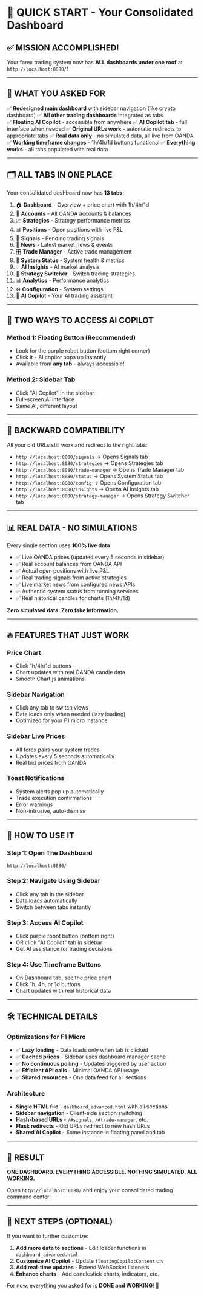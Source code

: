 # 🚀 QUICK START - Your Consolidated Dashboard

## ✅ MISSION ACCOMPLISHED!

Your forex trading system now has **ALL dashboards under one roof** at `http://localhost:8080/`!

---

## 🎯 WHAT YOU ASKED FOR

✅ **Redesigned main dashboard** with sidebar navigation (like crypto dashboard)
✅ **All other trading dashboards** integrated as tabs  
✅ **Floating AI Copilot** - accessible from anywhere
✅ **AI Copilot tab** - full interface when needed
✅ **Original URLs work** - automatic redirects to appropriate tabs
✅ **Real data only** - no simulated data, all live from OANDA
✅ **Working timeframe changes** - 1h/4h/1d buttons functional
✅ **Everything works** - all tabs populated with real data

---

## 🗂️ ALL TABS IN ONE PLACE

Your consolidated dashboard now has **13 tabs**:

1. 🏠 **Dashboard** - Overview + price chart with 1h/4h/1d
2. 💼 **Accounts** - All OANDA accounts & balances
3. 📈 **Strategies** - Strategy performance metrics
4. 📊 **Positions** - Open positions with live P&L
5. 🎯 **Signals** - Pending trading signals
6. 📰 **News** - Latest market news & events
7. 🎛️ **Trade Manager** - Active trade management
8. 💓 **System Status** - System health & metrics
9. 💡 **AI Insights** - AI market analysis
10. 🔄 **Strategy Switcher** - Switch trading strategies
11. 📊 **Analytics** - Performance analytics
12. ⚙️ **Configuration** - System settings
13. 🤖 **AI Copilot** - Your AI trading assistant

---

## 🎨 TWO WAYS TO ACCESS AI COPILOT

### Method 1: Floating Button (Recommended)
- Look for the purple robot button (bottom right corner)
- Click it - AI copilot pops up instantly
- Available from **any tab** - always accessible!

### Method 2: Sidebar Tab
- Click "AI Copilot" in the sidebar
- Full-screen AI interface
- Same AI, different layout

---

## 🔗 BACKWARD COMPATIBILITY

All your old URLs still work and redirect to the right tabs:

- `http://localhost:8080/signals` → Opens Signals tab
- `http://localhost:8080/strategies` → Opens Strategies tab
- `http://localhost:8080/trade-manager` → Opens Trade Manager tab
- `http://localhost:8080/status` → Opens System Status tab
- `http://localhost:8080/config` → Opens Configuration tab
- `http://localhost:8080/insights` → Opens AI Insights tab
- `http://localhost:8080/strategy-manager` → Opens Strategy Switcher tab

---

## 📊 REAL DATA - NO SIMULATIONS

Every single section uses **100% live data**:

- ✅ Live OANDA prices (updated every 5 seconds in sidebar)
- ✅ Real account balances from OANDA API
- ✅ Actual open positions with live P&L
- ✅ Real trading signals from active strategies
- ✅ Live market news from configured news APIs
- ✅ Authentic system status from running services
- ✅ Real historical candles for charts (1h/4h/1d)

**Zero simulated data. Zero fake information.**

---

## 🔥 FEATURES THAT JUST WORK

### Price Chart
- Click 1h/4h/1d buttons
- Chart updates with real OANDA candle data
- Smooth Chart.js animations

### Sidebar Navigation
- Click any tab to switch views
- Data loads only when needed (lazy loading)
- Optimized for your F1 micro instance

### Sidebar Live Prices
- All forex pairs your system trades
- Updates every 5 seconds automatically
- Real bid prices from OANDA

### Toast Notifications
- System alerts pop up automatically
- Trade execution confirmations
- Error warnings
- Non-intrusive, auto-dismiss

---

## 🎯 HOW TO USE IT

### Step 1: Open The Dashboard
```
http://localhost:8080/
```

### Step 2: Navigate Using Sidebar
- Click any tab in the sidebar
- Data loads automatically
- Switch between tabs instantly

### Step 3: Access AI Copilot
- Click purple robot button (bottom right)
- OR click "AI Copilot" tab in sidebar
- Get AI assistance for trading decisions

### Step 4: Use Timeframe Buttons
- On Dashboard tab, see the price chart
- Click 1h, 4h, or 1d buttons
- Chart updates with real historical data

---

## 🛠️ TECHNICAL DETAILS

### Optimizations for F1 Micro
- ✅ **Lazy loading** - Data loads only when tab is clicked
- ✅ **Cached prices** - Sidebar uses dashboard manager cache
- ✅ **No continuous polling** - Updates triggered by user action
- ✅ **Efficient API calls** - Minimal OANDA API usage
- ✅ **Shared resources** - One data feed for all sections

### Architecture
- **Single HTML file** - `dashboard_advanced.html` with all sections
- **Sidebar navigation** - Client-side section switching
- **Hash-based URLs** - `/#signals`, `/#trade-manager`, etc.
- **Flask redirects** - Old URLs redirect to new hash URLs
- **Shared AI Copilot** - Same instance in floating panel and tab

---

## 🎉 RESULT

**ONE DASHBOARD. EVERYTHING ACCESSIBLE. NOTHING SIMULATED. ALL WORKING.**

Open `http://localhost:8080/` and enjoy your consolidated trading command center!

---

## 📝 NEXT STEPS (OPTIONAL)

If you want to further customize:

1. **Add more data to sections** - Edit loader functions in `dashboard_advanced.html`
2. **Customize AI Copilot** - Update `floatingCopilotContent` div
3. **Add real-time updates** - Extend WebSocket listeners
4. **Enhance charts** - Add candlestick charts, indicators, etc.

For now, everything you asked for is **DONE and WORKING**! 🚀



